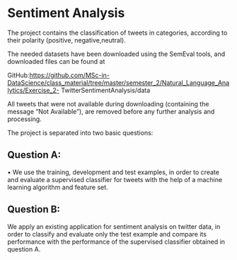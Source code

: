 # Sentiment Analysis

The project contains the  classification of tweets in categories, according to their polarity (positive, negative,neutral). 

The needed datasets have been downloaded using the SemEval tools, and downloaded files can be found at

GitHub:https://github.com/MSc-in-DataScience/class_material/tree/master/semester_2/Natural_Language_Analytics/Exercise_2-
TwitterSentimentAnalysis/data

All tweets that were not available during downloading (containing the message “Not Available”),
are removed before any further analysis and processing.

The project is separated into two basic questions:

## Question A:

• We use the training, development and test examples, in order to create and evaluate a supervised
classifier for tweets with the help of a machine learning algorithm and feature set. 

## Question B:

We apply an existing application for sentiment analysis on twitter data, in order to classify and evaluate only the
test example and compare its performance with the performance of the supervised classifier obtained in
question A.
